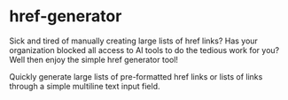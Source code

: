 # href-generator
Sick and tired of manually creating large lists of href links? Has your organization blocked all access to AI tools to do the tedious work for you? Well then enjoy the simple href generator tool!

Quickly generate large lists of pre-formatted href links or lists of links through a simple multiline text input field.
